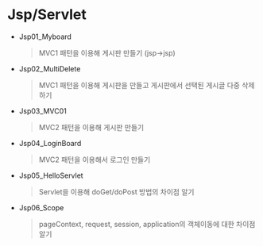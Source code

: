 # Jsp/Servlet

- Jsp01_Myboard 

  > MVC1 패턴을 이용해 게시판 만들기 (jsp->jsp)

- Jsp02_MultiDelete 

  > MVC1 패턴을 이용해 게시판을 만들고 게시판에서 선택된 게시글 다중 삭제하기

- Jsp03_MVC01

  > MVC2 패턴을 이용해 게시판 만들기

- Jsp04_LoginBoard 

  > MVC2 패턴을 이용해서 로그인 만들기

- Jsp05_HelloServlet 

  > Servlet을 이용해 doGet/doPost 방법의 차이점 알기

- Jsp06_Scope 

  > pageContext, request, session, application의 객체이동에 대한 차이점 알기
